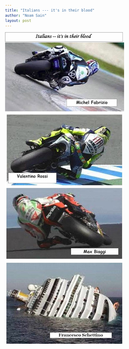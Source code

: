 ```yaml
---
title: "Italians --- it's in their blood"
author: "Noam Sain"
layout: post
---
```


![Italians](/assets/2012/2012-04-italians.jpg "Italians")
